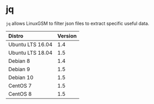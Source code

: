 # jq

`jq` allows LinuxGSM to filter json files to extract specific useful data.

| Distro | Version |
| :--- | :--- |
| Ubuntu LTS 16.04 | 1.4 |
| Ubuntu LTS 18.04 | 1.5 |
| Debian 8 | 1.4 |
| Debian 9 | 1.5 |
| Debian 10 | 1.5 |
| CentOS 7 | 1.5 |
| CentOS 8 | 1.5 |

